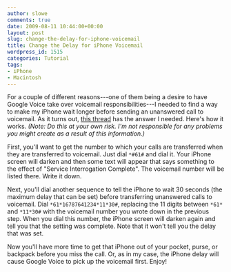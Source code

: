 ```yaml
---
author: slowe
comments: true
date: 2009-08-11 10:44:00+00:00
layout: post
slug: change-the-delay-for-iphone-voicemail
title: Change the Delay for iPhone Voicemail
wordpress_id: 1515
categories: Tutorial
tags:
- iPhone
- Macintosh
---
```


For a couple of different reasons---one of them being a desire to have Google Voice take over voicemail responsibilities---I needed to find a way to make my iPhone wait longer before sending an unanswered call to voicemail. As it turns out, [this thread](http://www.google.com/support/forum/p/voice/thread?tid=06b28869a293df1b&hl=en) has the answer I needed. Here's how it works. _(Note: Do this at your own risk. I'm not responsible for any problems you might create as a result of this information.)_

First, you'll want to get the number to which your calls are transferred when they are transferred to voicemail. Just dial `*#61#` and dial it. Your iPhone screen will darken and then some text will appear that says something to the effect of "Service Interrogation Complete". The voicemail number will be listed there. Write it down.

Next, you'll dial another sequence to tell the iPhone to wait 30 seconds (the maximum delay that can be set) before transferring unanswered calls to voicemail. Dial `*61*16787641234*11*30#`, replacing the 11 digits between `*61*` and `*11*30#` with the voicemail number you wrote down in the previous step. When you dial this number, the iPhone screen will darken again and tell you that the setting was complete. Note that it won't tell you the delay that was set.

Now you'll have more time to get that iPhone out of your pocket, purse, or backpack before you miss the call. Or, as in my case, the iPhone delay will cause Google Voice to pick up the voicemail first. Enjoy!
